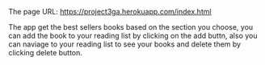 The page URL: 
https://project3ga.herokuapp.com/index.html

The app get the best sellers books based on the section you choose, you can add the book to your reading list by clicking on the add buttn, also you can naviage to your reading list to see your books and delete them by clicking delete button. 
